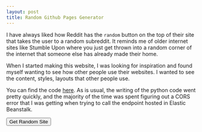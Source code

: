 ```yaml
---
layout: post
title: Random Github Pages Generator
---
```


I have always liked how Reddit has the `random` button on the top of their site that takes the user to a random subreddit.
It reminds me of older internet sites like Stumble Upon where you just get thrown into a random corner of the internet that 
someone else has already made their home.

When I started making this website, I was looking for inspiration and found myself wanting to see how other people use their
websites.  I wanted to see the content, styles, layouts that other people use.

You can find the code [here](https://github.com/briengleason/random-github-sites).  As is usual, the writing of the python code
went pretty quickly, and the majority of the time was spent figuring out a CORS error that I was getting when trying to call the
endpoint hosted in Elastic Beanstalk.

<html>
  <script type="text/javascript" src="/assets/js/getRandomSite.js"></script>
  <body>
    <button onclick="getRandomSite()" type="button" id="siteButton">Get Random Site</button>
    <p id="answer"></p>
  </body>
</html>